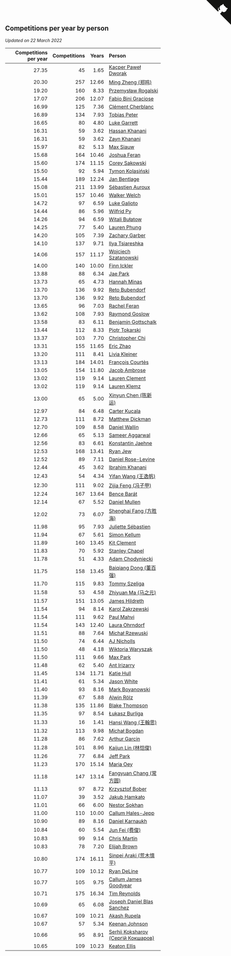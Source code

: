 ## Competitions per year by person

*Updated on 22 March 2022*

| Competitions per year | Competitions | Years | Person |
| ---: | ---: | ---: | :--- |
| 27.35 | 45 | 1.65 | [Kacper Paweł Dworak](https://www.worldcubeassociation.org/persons/2020DWOR01) |
| 20.30 | 257 | 12.66 | [Ming Zheng (郑鸣)](https://www.worldcubeassociation.org/persons/2009ZHEN11) |
| 19.20 | 160 | 8.33 | [Przemysław Rogalski](https://www.worldcubeassociation.org/persons/2013ROGA02) |
| 17.07 | 206 | 12.07 | [Fabio Bini Graciose](https://www.worldcubeassociation.org/persons/2010GRAC02) |
| 16.99 | 125 | 7.36 | [Clément Cherblanc](https://www.worldcubeassociation.org/persons/2014CHER05) |
| 16.89 | 134 | 7.93 | [Tobias Peter](https://www.worldcubeassociation.org/persons/2014PETE03) |
| 16.65 | 80 | 4.80 | [Luke Garrett](https://www.worldcubeassociation.org/persons/2017GARR05) |
| 16.31 | 59 | 3.62 | [Hassan Khanani](https://www.worldcubeassociation.org/persons/2018KHAN26) |
| 16.31 | 59 | 3.62 | [Zayn Khanani](https://www.worldcubeassociation.org/persons/2018KHAN28) |
| 15.97 | 82 | 5.13 | [Max Siauw](https://www.worldcubeassociation.org/persons/2017SIAU02) |
| 15.68 | 164 | 10.46 | [Joshua Feran](https://www.worldcubeassociation.org/persons/2011FERA01) |
| 15.60 | 174 | 11.15 | [Corey Sakowski](https://www.worldcubeassociation.org/persons/2011SAKO01) |
| 15.50 | 92 | 5.94 | [Tymon Kolasiński](https://www.worldcubeassociation.org/persons/2016KOLA02) |
| 15.44 | 189 | 12.24 | [Jan Bentlage](https://www.worldcubeassociation.org/persons/2010BENT01) |
| 15.08 | 211 | 13.99 | [Sébastien Auroux](https://www.worldcubeassociation.org/persons/2008AURO01) |
| 15.01 | 157 | 10.46 | [Walker Welch](https://www.worldcubeassociation.org/persons/2011WELC01) |
| 14.72 | 97 | 6.59 | [Luke Galioto](https://www.worldcubeassociation.org/persons/2015GALI02) |
| 14.44 | 86 | 5.96 | [Wilfrid Py](https://www.worldcubeassociation.org/persons/2016PYWI01) |
| 14.26 | 94 | 6.59 | [Witali Bułatow](https://www.worldcubeassociation.org/persons/2015BUAT01) |
| 14.25 | 77 | 5.40 | [Lauren Phung](https://www.worldcubeassociation.org/persons/2016PHUN02) |
| 14.20 | 105 | 7.39 | [Zachary Garber](https://www.worldcubeassociation.org/persons/2014GARB01) |
| 14.10 | 137 | 9.71 | [Ilya Tsiareshka](https://www.worldcubeassociation.org/persons/2012TERE01) |
| 14.06 | 157 | 11.17 | [Wojciech Szatanowski](https://www.worldcubeassociation.org/persons/2011SZAT01) |
| 14.00 | 140 | 10.00 | [Finn Ickler](https://www.worldcubeassociation.org/persons/2012ICKL01) |
| 13.88 | 88 | 6.34 | [Jae Park](https://www.worldcubeassociation.org/persons/2015PARK24) |
| 13.73 | 65 | 4.73 | [Hannah Minas](https://www.worldcubeassociation.org/persons/2017MINA04) |
| 13.70 | 136 | 9.92 | [Reto Bubendorf](https://www.worldcubeassociation.org/persons/2012BUBE01) |
| 13.70 | 136 | 9.92 | [Reto Bubendorf](https://www.worldcubeassociation.org/persons/2012BUBE01) |
| 13.65 | 96 | 7.03 | [Rachel Feran](https://www.worldcubeassociation.org/persons/2015FERA01) |
| 13.62 | 108 | 7.93 | [Raymond Goslow](https://www.worldcubeassociation.org/persons/2014GOSL01) |
| 13.58 | 83 | 6.11 | [Benjamin Gottschalk](https://www.worldcubeassociation.org/persons/2016GOTT01) |
| 13.44 | 112 | 8.33 | [Piotr Tokarski](https://www.worldcubeassociation.org/persons/2013TOKA01) |
| 13.37 | 103 | 7.70 | [Christopher Chi](https://www.worldcubeassociation.org/persons/2014CHIC01) |
| 13.31 | 155 | 11.65 | [Eric Zhao](https://www.worldcubeassociation.org/persons/2010ZHAO19) |
| 13.20 | 111 | 8.41 | [Livia Kleiner](https://www.worldcubeassociation.org/persons/2013KLEI03) |
| 13.13 | 184 | 14.01 | [François Courtès](https://www.worldcubeassociation.org/persons/2008COUR01) |
| 13.05 | 154 | 11.80 | [Jacob Ambrose](https://www.worldcubeassociation.org/persons/2010AMBR01) |
| 13.02 | 119 | 9.14 | [Lauren Clement](https://www.worldcubeassociation.org/persons/2013KLEM01) |
| 13.02 | 119 | 9.14 | [Lauren Klemz](https://www.worldcubeassociation.org/persons/2013KLEM01) |
| 13.00 | 65 | 5.00 | [Xinyun Chen (陈新运)](https://www.worldcubeassociation.org/persons/2017CHEN36) |
| 12.97 | 84 | 6.48 | [Carter Kucala](https://www.worldcubeassociation.org/persons/2015KUCA01) |
| 12.73 | 111 | 8.72 | [Matthew Dickman](https://www.worldcubeassociation.org/persons/2013DICK01) |
| 12.70 | 109 | 8.58 | [Daniel Wallin](https://www.worldcubeassociation.org/persons/2013WALL03) |
| 12.66 | 65 | 5.13 | [Sameer Aggarwal](https://www.worldcubeassociation.org/persons/2017AGGA01) |
| 12.56 | 83 | 6.61 | [Konstantin Jaehne](https://www.worldcubeassociation.org/persons/2015JAEH01) |
| 12.53 | 168 | 13.41 | [Ryan Jew](https://www.worldcubeassociation.org/persons/2008JEWR01) |
| 12.52 | 89 | 7.11 | [Daniel Rose-Levine](https://www.worldcubeassociation.org/persons/2015ROSE01) |
| 12.44 | 45 | 3.62 | [Ibrahim Khanani](https://www.worldcubeassociation.org/persons/2018KHAN27) |
| 12.43 | 54 | 4.34 | [Yifan Wang (王逸帆)](https://www.worldcubeassociation.org/persons/2017WANY29) |
| 12.30 | 111 | 9.02 | [Zijia Feng (冯子甲)](https://www.worldcubeassociation.org/persons/2013FENG02) |
| 12.24 | 167 | 13.64 | [Bence Barát](https://www.worldcubeassociation.org/persons/2008BARA01) |
| 12.14 | 67 | 5.52 | [Daniel Mullen](https://www.worldcubeassociation.org/persons/2016MULL04) |
| 12.02 | 73 | 6.07 | [Shenghai Fang (方胜海)](https://www.worldcubeassociation.org/persons/2016FANG01) |
| 11.98 | 95 | 7.93 | [Juliette Sébastien](https://www.worldcubeassociation.org/persons/2014SEBA01) |
| 11.94 | 67 | 5.61 | [Simon Kellum](https://www.worldcubeassociation.org/persons/2016KELL12) |
| 11.89 | 160 | 13.45 | [Kit Clement](https://www.worldcubeassociation.org/persons/2008CLEM01) |
| 11.83 | 70 | 5.92 | [Stanley Chapel](https://www.worldcubeassociation.org/persons/2016CHAP04) |
| 11.78 | 51 | 4.33 | [Adam Chodyniecki](https://www.worldcubeassociation.org/persons/2017CHOD02) |
| 11.75 | 158 | 13.45 | [Baiqiang Dong (董百强)](https://www.worldcubeassociation.org/persons/2008DONG06) |
| 11.70 | 115 | 9.83 | [Tommy Szeliga](https://www.worldcubeassociation.org/persons/2012SZEL01) |
| 11.58 | 53 | 4.58 | [Zhiyuan Ma (马之元)](https://www.worldcubeassociation.org/persons/2017MAZH04) |
| 11.57 | 151 | 13.05 | [James Hildreth](https://www.worldcubeassociation.org/persons/2009HILD01) |
| 11.54 | 94 | 8.14 | [Karol Zakrzewski](https://www.worldcubeassociation.org/persons/2014ZAKR01) |
| 11.54 | 111 | 9.62 | [Paul Mahvi](https://www.worldcubeassociation.org/persons/2012MAHV01) |
| 11.54 | 143 | 12.40 | [Laura Ohrndorf](https://www.worldcubeassociation.org/persons/2009OHRN01) |
| 11.51 | 88 | 7.64 | [Michał Rzewuski](https://www.worldcubeassociation.org/persons/2014RZEW01) |
| 11.50 | 74 | 6.44 | [AJ Nicholls](https://www.worldcubeassociation.org/persons/2015NICH04) |
| 11.50 | 48 | 4.18 | [Wiktoria Waryszak](https://www.worldcubeassociation.org/persons/2018WARY01) |
| 11.50 | 111 | 9.66 | [Max Park](https://www.worldcubeassociation.org/persons/2012PARK03) |
| 11.48 | 62 | 5.40 | [Ant Irizarry](https://www.worldcubeassociation.org/persons/2016IRIZ02) |
| 11.45 | 134 | 11.71 | [Katie Hull](https://www.worldcubeassociation.org/persons/2010HULL01) |
| 11.41 | 61 | 5.34 | [Jason White](https://www.worldcubeassociation.org/persons/2016WHIT16) |
| 11.40 | 93 | 8.16 | [Mark Boyanowski](https://www.worldcubeassociation.org/persons/2014BOYA01) |
| 11.39 | 67 | 5.88 | [Alwin Rölz](https://www.worldcubeassociation.org/persons/2016ROLZ01) |
| 11.38 | 135 | 11.86 | [Blake Thompson](https://www.worldcubeassociation.org/persons/2010THOM03) |
| 11.35 | 97 | 8.54 | [Łukasz Burliga](https://www.worldcubeassociation.org/persons/2013BURL01) |
| 11.33 | 16 | 1.41 | [Hansi Wang (王翰思)](https://www.worldcubeassociation.org/persons/2020WANG19) |
| 11.32 | 113 | 9.98 | [Michał Bogdan](https://www.worldcubeassociation.org/persons/2012BOGD01) |
| 11.28 | 86 | 7.62 | [Arthur Garcin](https://www.worldcubeassociation.org/persons/2014GARC27) |
| 11.28 | 101 | 8.96 | [Kaijun Lin (林恺俊)](https://www.worldcubeassociation.org/persons/2013LINK01) |
| 11.26 | 77 | 6.84 | [Jeff Park](https://www.worldcubeassociation.org/persons/2015PARK08) |
| 11.23 | 170 | 15.14 | [Maria Oey](https://www.worldcubeassociation.org/persons/2007OEYM01) |
| 11.18 | 147 | 13.14 | [Fangyuan Chang (常方圆)](https://www.worldcubeassociation.org/persons/2009CHAN04) |
| 11.13 | 97 | 8.72 | [Krzysztof Bober](https://www.worldcubeassociation.org/persons/2013BOBE01) |
| 11.07 | 39 | 3.52 | [Jakub Hamkało](https://www.worldcubeassociation.org/persons/2018HAMK01) |
| 11.01 | 66 | 6.00 | [Nestor Sokhan](https://www.worldcubeassociation.org/persons/2016SOKH01) |
| 11.00 | 110 | 10.00 | [Callum Hales-Jepp](https://www.worldcubeassociation.org/persons/2012HALE01) |
| 10.90 | 89 | 8.16 | [Daniel Karnaukh](https://www.worldcubeassociation.org/persons/2014KARN02) |
| 10.84 | 60 | 5.54 | [Jun Fei (费俊)](https://www.worldcubeassociation.org/persons/2016FEIJ02) |
| 10.83 | 99 | 9.14 | [Chris Martin](https://www.worldcubeassociation.org/persons/2013MART03) |
| 10.83 | 78 | 7.20 | [Elijah Brown](https://www.worldcubeassociation.org/persons/2015BROW03) |
| 10.80 | 174 | 16.11 | [Sinpei Araki (荒木慎平)](https://www.worldcubeassociation.org/persons/2006ARAK01) |
| 10.77 | 109 | 10.12 | [Ryan DeLine](https://www.worldcubeassociation.org/persons/2012DELI01) |
| 10.77 | 105 | 9.75 | [Callum James Goodyear](https://www.worldcubeassociation.org/persons/2012GOOD02) |
| 10.71 | 175 | 16.34 | [Tim Reynolds](https://www.worldcubeassociation.org/persons/2005REYN01) |
| 10.69 | 65 | 6.08 | [Joseph Daniel Blas Sanchez](https://www.worldcubeassociation.org/persons/2016SANC08) |
| 10.67 | 109 | 10.21 | [Akash Rupela](https://www.worldcubeassociation.org/persons/2012RUPE01) |
| 10.67 | 57 | 5.34 | [Keenan Johnson](https://www.worldcubeassociation.org/persons/2016JOHN30) |
| 10.66 | 95 | 8.91 | [Serhii Koksharov (Сергій Кокшаров)](https://www.worldcubeassociation.org/persons/2013KOKS01) |
| 10.65 | 109 | 10.23 | [Keaton Ellis](https://www.worldcubeassociation.org/persons/2012ELLI01) |


<a href="https://github.com/jonatanklosko/wca_statistics" class="github-corner" aria-label="View source on Github"><svg width="80" height="80" viewBox="0 0 250 250" style="fill:#151513; color:#fff; position: absolute; top: 0; border: 0; right: 0;" aria-hidden="true"><path d="M0,0 L115,115 L130,115 L142,142 L250,250 L250,0 Z"></path><path d="M128.3,109.0 C113.8,99.7 119.0,89.6 119.0,89.6 C122.0,82.7 120.5,78.6 120.5,78.6 C119.2,72.0 123.4,76.3 123.4,76.3 C127.3,80.9 125.5,87.3 125.5,87.3 C122.9,97.6 130.6,101.9 134.4,103.2" fill="currentColor" style="transform-origin: 130px 106px;" class="octo-arm"></path><path d="M115.0,115.0 C114.9,115.1 118.7,116.5 119.8,115.4 L133.7,101.6 C136.9,99.2 139.9,98.4 142.2,98.6 C133.8,88.0 127.5,74.4 143.8,58.0 C148.5,53.4 154.0,51.2 159.7,51.0 C160.3,49.4 163.2,43.6 171.4,40.1 C171.4,40.1 176.1,42.5 178.8,56.2 C183.1,58.6 187.2,61.8 190.9,65.4 C194.5,69.0 197.7,73.2 200.1,77.6 C213.8,80.2 216.3,84.9 216.3,84.9 C212.7,93.1 206.9,96.0 205.4,96.6 C205.1,102.4 203.0,107.8 198.3,112.5 C181.9,128.9 168.3,122.5 157.7,114.1 C157.9,116.9 156.7,120.9 152.7,124.9 L141.0,136.5 C139.8,137.7 141.6,141.9 141.8,141.8 Z" fill="currentColor" class="octo-body"></path></svg></a><style>.github-corner:hover .octo-arm{animation:octocat-wave 560ms ease-in-out}@keyframes octocat-wave{0%,100%{transform:rotate(0)}20%,60%{transform:rotate(-25deg)}40%,80%{transform:rotate(10deg)}}@media (max-width:500px){.github-corner:hover .octo-arm{animation:none}.github-corner .octo-arm{animation:octocat-wave 560ms ease-in-out}}</style>
